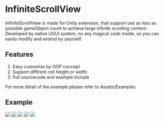 # InfiniteScrollView
InfiniteScrollView is made for Unity extension, that support use as less as possible gameObject count to achieve large infinite scrolling content. 
Developed by native UGUI system, no any magical code inside, so you can easily modify and extend by yourself.

## Features
1. Easy customize by OOP concept
2. Support diffirent cell height or width
3. Full sourcecode and example include

For more detail of the example please refer to Assets/Examples

## Example
<img src="https://i.imgur.com/SjkEqnQ.png">
<img src="https://imgur.com/mk39LUO.png">
<img src="https://imgur.com/13rwdCO.png">
<img src="https://imgur.com/nxdvC1e.png">
<img src="https://imgur.com/wlUMawU.png">

